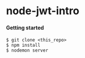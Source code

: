 node-jwt-intro
=====

#### Getting started
```
$ git clone <this_repo>
$ npm install
$ nodemon server 
```